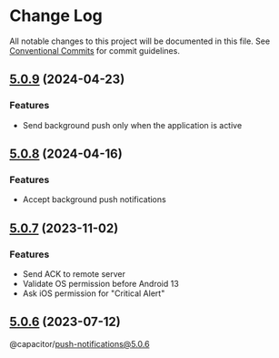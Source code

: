 # Change Log

All notable changes to this project will be documented in this file.
See [Conventional Commits](https://conventionalcommits.org) for commit guidelines.

## [5.0.9](https://github.com/CAUCA-9-1-1/capacitor-push-notification/compare/v5.0.9...v5.0.8) (2024-04-23)


### Features

* Send background push only when the application is active





## [5.0.8](https://github.com/CAUCA-9-1-1/capacitor-push-notification/compare/v5.0.8...v5.0.7) (2024-04-16)


### Features

* Accept background push notifications





## [5.0.7](https://github.com/CAUCA-9-1-1/capacitor-push-notification/compare/v5.0.7) (2023-11-02)


### Features

* Send ACK to remote server
* Validate OS permission before Android 13
* Ask iOS permission for "Critical Alert"





## [5.0.6](https://github.com/ionic-team/capacitor-plugins/compare/@capacitor/push-notifications@5.0.6) (2023-07-12)


@capacitor/push-notifications@5.0.6